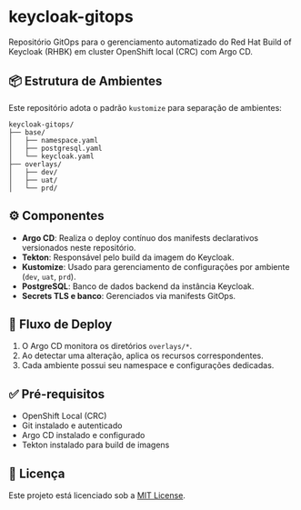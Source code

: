 # keycloak-gitops

Repositório GitOps para o gerenciamento automatizado do Red Hat Build of Keycloak (RHBK) em cluster OpenShift local (CRC) com Argo CD.

## 📦 Estrutura de Ambientes

Este repositório adota o padrão `kustomize` para separação de ambientes:

```
keycloak-gitops/
├── base/
│   ├── namespace.yaml
│   ├── postgresql.yaml
│   └── keycloak.yaml
├── overlays/
│   ├── dev/
│   ├── uat/
│   └── prd/
```

## ⚙️ Componentes

- **Argo CD**: Realiza o deploy contínuo dos manifests declarativos versionados neste repositório.
- **Tekton**: Responsável pelo build da imagem do Keycloak.
- **Kustomize**: Usado para gerenciamento de configurações por ambiente (`dev`, `uat`, `prd`).
- **PostgreSQL**: Banco de dados backend da instância Keycloak.
- **Secrets TLS e banco**: Gerenciados via manifests GitOps.

## 🚀 Fluxo de Deploy

1. O Argo CD monitora os diretórios `overlays/*`.
2. Ao detectar uma alteração, aplica os recursos correspondentes.
3. Cada ambiente possui seu namespace e configurações dedicadas.

## ✅ Pré-requisitos

- OpenShift Local (CRC)
- Git instalado e autenticado
- Argo CD instalado e configurado
- Tekton instalado para build de imagens

## 📄 Licença

Este projeto está licenciado sob a [MIT License](LICENSE).
